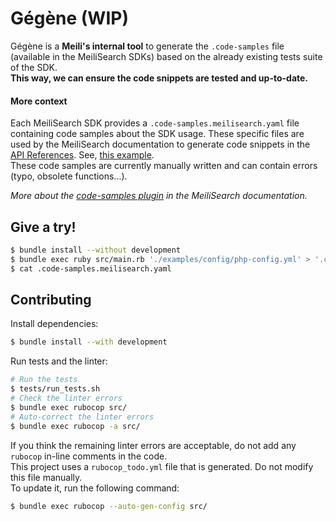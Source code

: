 # Gégène (WIP)

Gégène is a **Meili's internal tool** to generate the `.code-samples` file (available in the MeiliSearch SDKs) based on the already existing tests suite of the SDK.<br>
**This way, we can ensure the code snippets are tested and up-to-date.**

#### More context

Each MeiliSearch SDK provides a `.code-samples.meilisearch.yaml` file containing code samples about the SDK usage. These specific files are used by the MeiliSearch documentation to generate code snippets in the [API References](https://docs.meilisearch.com/references/). See, [this example](https://docs.meilisearch.com/references/indexes.html#example).<br>
These code samples are currently manually written and can contain errors (typo, obsolete functions...).

_More about the [code-samples plugin](https://github.com/meilisearch/documentation/tree/master/.vuepress/code-samples) in the MeiliSearch documentation._

## Give a try!

```bash
$ bundle install --without development
$ bundle exec ruby src/main.rb './examples/config/php-config.yml' > '.code-samples.meilisearch.yaml'
$ cat .code-samples.meilisearch.yaml
```

## Contributing

Install dependencies:

```bash
$ bundle install --with development
```

Run tests and the linter:

```bash
# Run the tests
$ tests/run_tests.sh
# Check the linter errors
$ bundle exec rubocop src/
# Auto-correct the linter errors
$ bundle exec rubocop -a src/
```

If you think the remaining linter errors are acceptable, do not add any `rubocop` in-line comments in the code.<br>
This project uses a `rubocop_todo.yml` file that is generated. Do not modify this file manually.<br>
To update it, run the following command:

```bash
$ bundle exec rubocop --auto-gen-config src/
```
